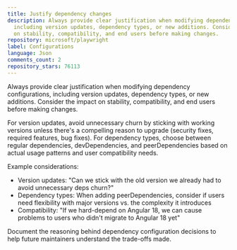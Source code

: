 ```yaml
---
title: Justify dependency changes
description: Always provide clear justification when modifying dependency configurations,
  including version updates, dependency types, or new additions. Consider the impact
  on stability, compatibility, and end users before making changes.
repository: microsoft/playwright
label: Configurations
language: Json
comments_count: 2
repository_stars: 76113
---
```


Always provide clear justification when modifying dependency configurations, including version updates, dependency types, or new additions. Consider the impact on stability, compatibility, and end users before making changes.

For version updates, avoid unnecessary churn by sticking with working versions unless there's a compelling reason to upgrade (security fixes, required features, bug fixes). For dependency types, choose between regular dependencies, devDependencies, and peerDependencies based on actual usage patterns and user compatibility needs.

Example considerations:
- Version updates: "Can we stick with the old version we already had to avoid unnecessary deps churn?"
- Dependency types: When adding peerDependencies, consider if users need flexibility with major versions vs. the complexity it introduces
- Compatibility: "If we hard-depend on Angular 18, we can cause problems to users who didn't migrate to Angular 18 yet"

Document the reasoning behind dependency configuration decisions to help future maintainers understand the trade-offs made.